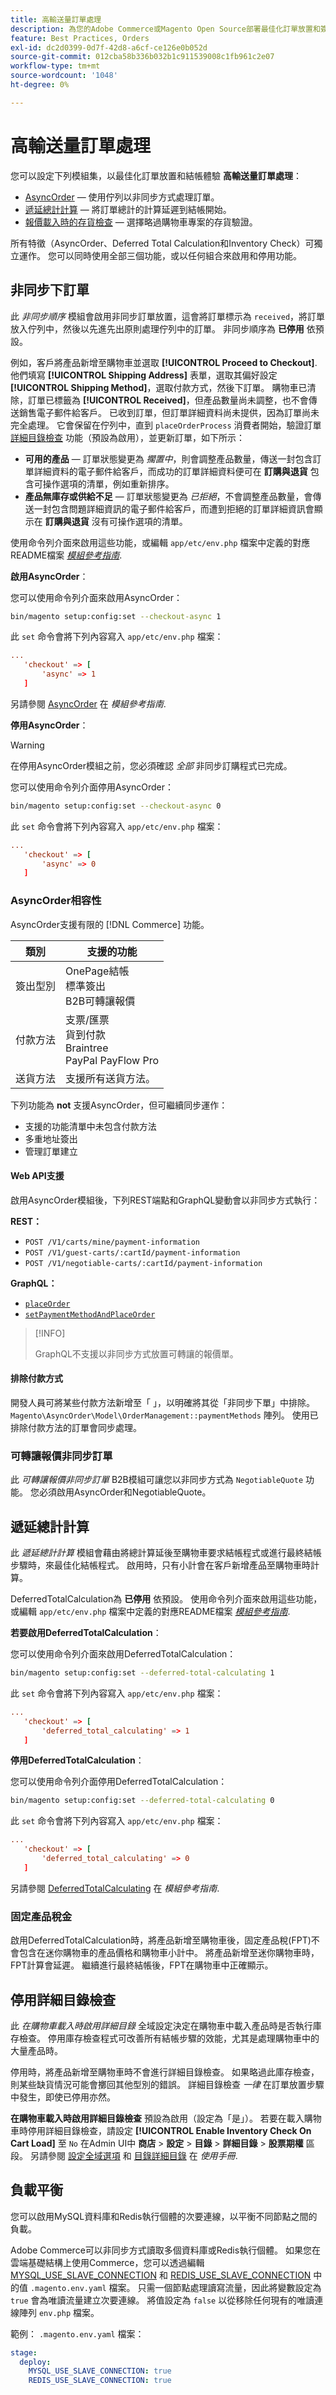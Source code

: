 ```yaml
---
title: 高輸送量訂單處理
description: 為您的Adobe Commerce或Magento Open Source部署最佳化訂單放置和簽出體驗。
feature: Best Practices, Orders
exl-id: dc2d0399-0d7f-42d8-a6cf-ce126e0b052d
source-git-commit: 012cba58b336b032b1c911539008c1fb961c2e07
workflow-type: tm+mt
source-wordcount: '1048'
ht-degree: 0%

---
```


# 高輸送量訂單處理

您可以設定下列模組集，以最佳化訂單放置和結帳體驗 **高輸送量訂單處理**：

- [AsyncOrder](#asynchronous-order-placement) — 使用佇列以非同步方式處理訂單。
- [遞延總計計算](#deferred-total-calculation) — 將訂單總計的計算延遲到結帳開始。
- [報價載入時的存貨檢查](#disable-inventory-check) — 選擇略過購物車專案的存貨驗證。

所有特徵（AsyncOrder、Deferred Total Calculation和Inventory Check）可獨立運作。 您可以同時使用全部三個功能，或以任何組合來啟用和停用功能。

## 非同步下訂單

此 _非同步順序_ 模組會啟用非同步訂單放置，這會將訂單標示為 `received`，將訂單放入佇列中，然後以先進先出原則處理佇列中的訂單。 非同步順序為 **已停用** 依預設。

例如，客戶將產品新增至購物車並選取 **[!UICONTROL Proceed to Checkout]**. 他們填寫 **[!UICONTROL Shipping Address]** 表單，選取其偏好設定 **[!UICONTROL Shipping Method]**，選取付款方式，然後下訂單。 購物車已清除，訂單已標籤為 **[!UICONTROL Received]**，但產品數量尚未調整，也不會傳送銷售電子郵件給客戶。 已收到訂單，但訂單詳細資料尚未提供，因為訂單尚未完全處理。 它會保留在佇列中，直到 `placeOrderProcess` 消費者開始，驗證訂單 [詳細目錄檢查](#disable-inventory-check) 功能（預設為啟用），並更新訂單，如下所示：

- **可用的產品** — 訂單狀態變更為 _擱置中_，則會調整產品數量，傳送一封包含訂單詳細資料的電子郵件給客戶，而成功的訂單詳細資料便可在 **訂購與退貨** 包含可操作選項的清單，例如重新排序。
- **產品無庫存或供給不足** — 訂單狀態變更為 _已拒絕_，不會調整產品數量，會傳送一封包含問題詳細資訊的電子郵件給客戶，而遭到拒絕的訂單詳細資訊會顯示在 **訂購與退貨** 沒有可操作選項的清單。

使用命令列介面來啟用這些功能，或編輯 `app/etc/env.php` 檔案中定義的對應README檔案 [_模組參考指南_][mrg].

**啟用AsyncOrder**：

您可以使用命令列介面來啟用AsyncOrder：

```bash
bin/magento setup:config:set --checkout-async 1
```

此 `set` 命令會將下列內容寫入 `app/etc/env.php` 檔案：

```conf
...
   'checkout' => [
       'async' => 1
   ]
```

另請參閱 [AsyncOrder] 在 _模組參考指南_.

**停用AsyncOrder**：

>[!WARNING]
>
>在停用AsyncOrder模組之前，您必須確認 _全部_ 非同步訂購程式已完成。

您可以使用命令列介面停用AsyncOrder：

```bash
bin/magento setup:config:set --checkout-async 0
```

此 `set` 命令會將下列內容寫入 `app/etc/env.php` 檔案：

```conf
...
   'checkout' => [
       'async' => 0
   ]
```

### AsyncOrder相容性

AsyncOrder支援有限的 [!DNL Commerce] 功能。

| 類別 | 支援的功能 |
|------------------|--------------------------------------------------------------------------|
| 簽出型別 | OnePage結帳<br>標準簽出<br>B2B可轉讓報價 |
| 付款方法 | 支票/匯票<br>貨到付款<br>Braintree<br>PayPal PayFlow Pro |
| 送貨方法 | 支援所有送貨方法。 |

下列功能為 **not** 支援AsyncOrder，但可繼續同步運作：

- 支援的功能清單中未包含付款方法
- 多重地址簽出
- 管理訂單建立

#### Web API支援

啟用AsyncOrder模組後，下列REST端點和GraphQL變動會以非同步方式執行：

**REST：**

- `POST /V1/carts/mine/payment-information`
- `POST /V1/guest-carts/:cartId/payment-information`
- `POST /V1/negotiable-carts/:cartId/payment-information`

**GraphQL：**

- [`placeOrder`](https://devdocs.magento.com/guides/v2.4/graphql/mutations/place-order.html)
- [`setPaymentMethodAndPlaceOrder`](https://devdocs.magento.com/guides/v2.4/graphql/mutations/set-payment-place-order.html)

>[!INFO]
>
>GraphQL不支援以非同步方式放置可轉讓的報價單。

#### 排除付款方式

開發人員可將某些付款方法新增至「 」，以明確將其從「非同步下單」中排除。 `Magento\AsyncOrder\Model\OrderManagement::paymentMethods` 陣列。 使用已排除付款方法的訂單會同步處理。

### 可轉讓報價非同步訂單

此 _可轉讓報價非同步訂單_ B2B模組可讓您以非同步方式為 `NegotiableQuote` 功能。 您必須啟用AsyncOrder和NegotiableQuote。

## 遞延總計計算

此 _遞延總計計算_ 模組會藉由將總計算延後至購物車要求結帳程式或進行最終結帳步驟時，來最佳化結帳程式。 啟用時，只有小計會在客戶新增產品至購物車時計算。

DeferredTotalCalculation為 **已停用** 依預設。 使用命令列介面來啟用這些功能，或編輯 `app/etc/env.php` 檔案中定義的對應README檔案 [_模組參考指南_][mrg].

**若要啟用DeferredTotalCalculation**：

您可以使用命令列介面來啟用DeferredTotalCalculation：

```bash
bin/magento setup:config:set --deferred-total-calculating 1
```

此 `set` 命令會將下列內容寫入 `app/etc/env.php` 檔案：

```conf
...
   'checkout' => [
       'deferred_total_calculating' => 1
   ]
```

**停用DeferredTotalCalculation**：

您可以使用命令列介面停用DeferredTotalCalculation：

```bash
bin/magento setup:config:set --deferred-total-calculating 0
```

此 `set` 命令會將下列內容寫入 `app/etc/env.php` 檔案：

```conf
...
   'checkout' => [
       'deferred_total_calculating' => 0
   ]
```

另請參閱 [DeferredTotalCalculating] 在 _模組參考指南_.

### 固定產品稅金

啟用DeferredTotalCalculation時，將產品新增至購物車後，固定產品稅(FPT)不會包含在迷你購物車的產品價格和購物車小計中。 將產品新增至迷你購物車時，FPT計算會延遲。 繼續進行最終結帳後，FPT在購物車中正確顯示。

## 停用詳細目錄檢查

此 _在購物車載入時啟用詳細目錄_ 全域設定決定在購物車中載入產品時是否執行庫存檢查。 停用庫存檢查程式可改善所有結帳步驟的效能，尤其是處理購物車中的大量產品時。

停用時，將產品新增至購物車時不會進行詳細目錄檢查。 如果略過此庫存檢查，則某些缺貨情況可能會擲回其他型別的錯誤。 詳細目錄檢查 _一律_ 在訂單放置步驟中發生，即使已停用亦然。

**在購物車載入時啟用詳細目錄檢查** 預設為啟用（設定為「是」）。 若要在載入購物車時停用詳細目錄檢查，請設定 **[!UICONTROL Enable Inventory Check On Cart Load]** 至 `No` 在Admin UI中 **商店** > **設定** > **目錄** > **詳細目錄** > **股票期權** 區段。 另請參閱 [設定全域選項][global] 和 [目錄詳細目錄][inventory] 在 _使用手冊_.

## 負載平衡

您可以啟用MySQL資料庫和Redis執行個體的次要連線，以平衡不同節點之間的負載。

Adobe Commerce可以非同步方式讀取多個資料庫或Redis執行個體。 如果您在雲端基礎結構上使用Commerce，您可以透過編輯 [MYSQL_USE_SLAVE_CONNECTION](https://devdocs.magento.com/cloud/env/variables-deploy.html#mysql_use_slave_connection) 和 [REDIS_USE_SLAVE_CONNECTION](https://devdocs.magento.com/cloud/env/variables-deploy.html#redis_use_slave_connection) 中的值 `.magento.env.yaml` 檔案。 只需一個節點處理讀寫流量，因此將變數設定為 `true` 會為唯讀流量建立次要連線。 將值設定為 `false` 以從移除任何現有的唯讀連線陣列 `env.php` 檔案。

範例： `.magento.env.yaml` 檔案：

```yaml
stage:
  deploy:
    MYSQL_USE_SLAVE_CONNECTION: true
    REDIS_USE_SLAVE_CONNECTION: true
```

<!-- link definitions -->

[global]: https://experienceleague.adobe.com/docs/commerce-admin/inventory/configuration/global-options.html
[inventory]: https://experienceleague.adobe.com/docs/commerce-admin/inventory/guide-overview.html
[mrg]: https://developer.adobe.com/commerce/php/module-reference/
[AsyncOrder]: https://developer.adobe.com/commerce/php/module-reference/module-async-order/
[DeferredTotalCalculating]: https://developer.adobe.com/commerce/php/module-reference/module-deferred-total-calculating/
